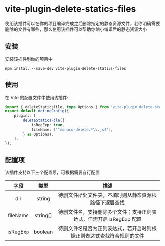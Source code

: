 # vite-plugin-delete-statics-files

使用该插件可以在你的项目编译完成之后删除指定的静态资源文件，若你明确需要删除的文件有哪些，那么使用该插件可以帮助你缩小编译后的静态资源大小

## 安装

安装该插件到你的项目中
```shell
npm install --save-dev vite-plugin-delete-statics-files
```

## 使用

在 Vite 的配置文件中使用该插件:
```ts
import { deleteStaticsFile, type Options } from 'vite-plugin-delete-statics-files';
export default defineConfig({
    plugins: [
        deleteStaticsFile({
            isRegExp: true,
            fileName: ['^monaco-delete.*\\.js$'],
        } as Options),
    ],
});
```

## 配置项

该插件支持以下三个配置项，可根据需要自行配置

|           字段            |           类型            |           描述            |
|           :--:            |           :--:            |           :--:            |
|           dir             |           string          |       待删文件所处文件夹，不填时则从静态资源根路径下逐层查找      |
|           fileName        |           string[]        |       待删文件名，支持删除多个文件；支持正则表达式，但需开启 isRegExp 配置        |
|           isRegExp        |           boolean         |       待删文件名是否为正则表达式，若开启时则根据正则表达式查找符合规则的文件      |